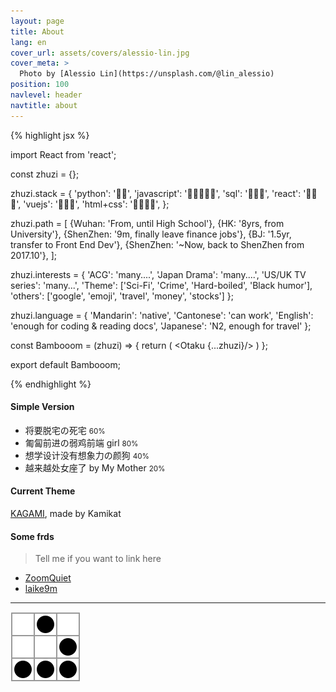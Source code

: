 ```yaml
---
layout: page
title: About
lang: en
cover_url: assets/covers/alessio-lin.jpg
cover_meta: >
  Photo by [Alessio Lin](https://unsplash.com/@lin_alessio)
position: 100
navlevel: header
navtitle: about
---
```


{% highlight jsx %}

import React from 'react';

const zhuzi = {};

zhuzi.stack = {
  'python': '🍗🍗',
  'javascript': '🍗🍗🍗🍗🍗',
  'sql': '🍗🍗🍗',
  'react': '🍗🍗🍗',
  'vuejs': '🍗🍗🍗',
  'html+css': '🍗🍗🍗🍗',
};

zhuzi.path = [
  {Wuhan: 'From, until High School'},
  {HK: '8yrs, from University'},
  {ShenZhen: '9m, finally leave finance jobs'},
  {BJ: '1.5yr, transfer to Front End Dev'},
  {ShenZhen: '~Now, back to ShenZhen from 2017.10'},
];

zhuzi.interests = {
  'ACG': 'many....',
  'Japan Drama': 'many....',
  'US/UK TV series': 'many...',
  'Theme': ['Sci-Fi', 'Crime', 'Hard-boiled', 'Black humor'],
  'others': ['google', 'emoji', 'travel', 'money', 'stocks']
};

zhuzi.language = {
  'Mandarin': 'native',
  'Cantonese': 'can work',
  'English': 'enough for coding & reading docs',
  'Japanese': 'N2, enough for travel'
};

const Bambooom = (zhuzi) => {
  return (
    <FrontEndDev>
      <Girl>
          <Otaku {...zhuzi}/>
      </Girl>
    </FrontEndDev>
  )
};

export default Bambooom;

{% endhighlight %}

#### Simple Version
 - 将要脱宅の死宅 <small>60%</small>
 - 匍匐前进の弱鸡前端 girl <small>80%</small>
 - 想学设计没有想象力の颜狗 <small>40%</small>
 - 越来越处女座了 by My Mother <small>20%</small>


#### Current Theme
[KAGAMI](https://github.com/kamikat/jekyll-theme-kagami), made by Kamikat


#### Some frds
> Tell me if you want to link here 

* [ZoomQuiet](http://zoomquiet.io/)
* [laike9m](https://laike9m.com/)

---
<img src='/assets/images/glider.svg' alt='hacker emblem' />